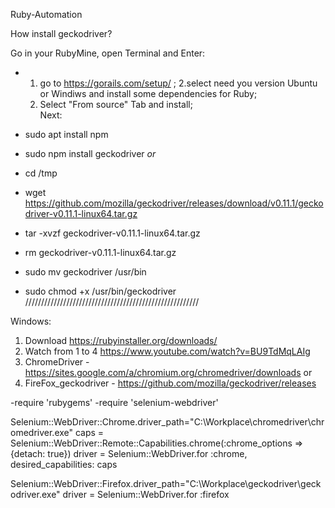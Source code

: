 Ruby-Automation

How install geckodriver?

Go in your RubyMine, open Terminal and Enter:

- 1. go to https://gorails.com/setup/ ;
  2.select need you version Ubuntu or Windiws and install some dependencies for Ruby; 
  3. Select "From source" Tab and install;   
  Next:
- sudo apt install npm          
- sudo npm install geckodriver *or*

- cd /tmp
- wget https://github.com/mozilla/geckodriver/releases/download/v0.11.1/geckodriver-v0.11.1-linux64.tar.gz
- tar -xvzf geckodriver-v0.11.1-linux64.tar.gz
- rm geckodriver-v0.11.1-linux64.tar.gz
- sudo mv geckodriver /usr/bin
- sudo chmod +x /usr/bin/geckodriver
///////////////////////////////////////////////////////

Windows:

1. Download https://rubyinstaller.org/downloads/
2. Watch from 1 to 4 https://www.youtube.com/watch?v=BU9TdMqLAIg 
3. ChromeDriver - https://sites.google.com/a/chromium.org/chromedriver/downloads or
4. FireFox_geckodriver - https://github.com/mozilla/geckodriver/releases

-require 'rubygems'
-require 'selenium-webdriver'

Selenium::WebDriver::Chrome.driver_path="C:\\Workplace\\chromedriver\\chromedriver.exe"
caps = Selenium::WebDriver::Remote::Capabilities.chrome(:chrome_options => {detach: true})
driver = Selenium::WebDriver.for :chrome, desired_capabilities: caps

Selenium::WebDriver::Firefox.driver_path="C:\\Workplace\\geckodriver\\geckodriver.exe"
driver = Selenium::WebDriver.for :firefox

